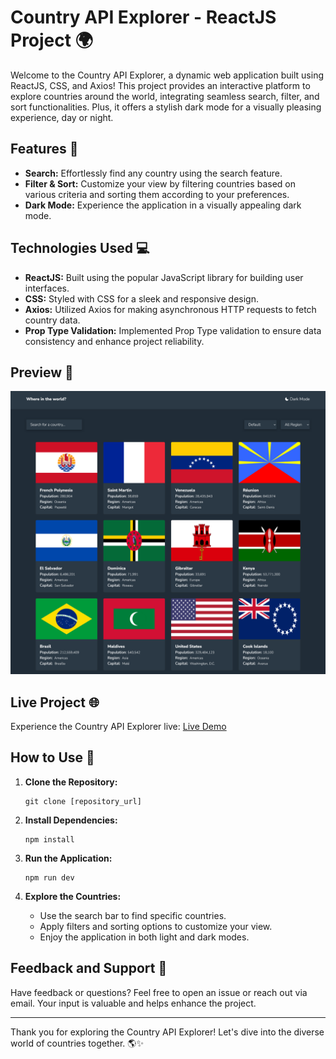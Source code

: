 # Country API Explorer - ReactJS Project 🌍

Welcome to the Country API Explorer, a dynamic web application built using ReactJS, CSS, and Axios! This project provides an interactive platform to explore countries around the world, integrating seamless search, filter, and sort functionalities. Plus, it offers a stylish dark mode for a visually pleasing experience, day or night.

## Features 🚀

- **Search:** Effortlessly find any country using the search feature.
- **Filter & Sort:** Customize your view by filtering countries based on various criteria and sorting them according to your preferences.
- **Dark Mode:** Experience the application in a visually appealing dark mode.

## Technologies Used 💻

- **ReactJS:** Built using the popular JavaScript library for building user interfaces.
- **CSS:** Styled with CSS for a sleek and responsive design.
- **Axios:** Utilized Axios for making asynchronous HTTP requests to fetch country data.
- **Prop Type Validation:** Implemented Prop Type validation to ensure data consistency and enhance project reliability.

## Preview 📸

![Country API Explorer](./public/rest-country-project.png)

## Live Project 🌐

Experience the Country API Explorer live: [Live Demo](https://rest-country-api-reactjs-project.netlify.app/)

## How to Use 🌟

1. **Clone the Repository:**

   ```
   git clone [repository_url]
   ```

2. **Install Dependencies:**

   ```
   npm install
   ```

3. **Run the Application:**

   ```
   npm run dev
   ```

4. **Explore the Countries:**
   - Use the search bar to find specific countries.
   - Apply filters and sorting options to customize your view.
   - Enjoy the application in both light and dark modes.

## Feedback and Support 🙌

Have feedback or questions? Feel free to open an issue or reach out via email. Your input is valuable and helps enhance the project.

---

Thank you for exploring the Country API Explorer! Let's dive into the diverse world of countries together. 🌎✨
